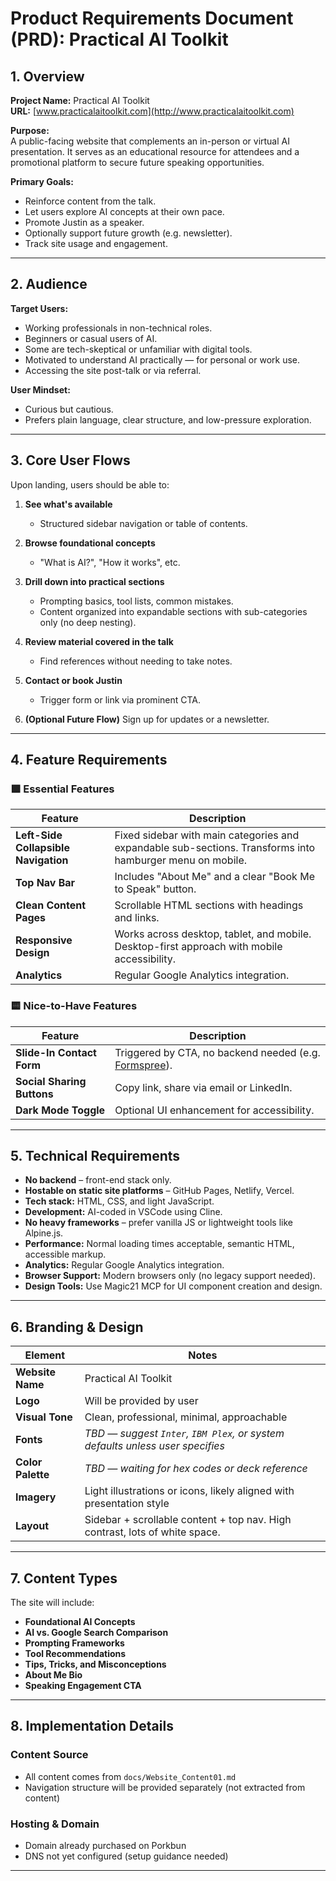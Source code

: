 
# Product Requirements Document (PRD): Practical AI Toolkit

## 1. Overview

**Project Name:** Practical AI Toolkit  
**URL:** [www.practicalaitoolkit.com](http://www.practicalaitoolkit.com)  

**Purpose:**  
A public-facing website that complements an in-person or virtual AI presentation. It serves as an educational resource for attendees and a promotional platform to secure future speaking opportunities.

**Primary Goals:**
- Reinforce content from the talk.
- Let users explore AI concepts at their own pace.
- Promote Justin as a speaker.
- Optionally support future growth (e.g. newsletter).
- Track site usage and engagement.

---

## 2. Audience

**Target Users:**
- Working professionals in non-technical roles.
- Beginners or casual users of AI.
- Some are tech-skeptical or unfamiliar with digital tools.
- Motivated to understand AI practically — for personal or work use.
- Accessing the site post-talk or via referral.

**User Mindset:**
- Curious but cautious.
- Prefers plain language, clear structure, and low-pressure exploration.

---

## 3. Core User Flows

Upon landing, users should be able to:

1. **See what's available**
   - Structured sidebar navigation or table of contents.

2. **Browse foundational concepts**
   - "What is AI?", "How it works", etc.

3. **Drill down into practical sections**
   - Prompting basics, tool lists, common mistakes.
   - Content organized into expandable sections with sub-categories only (no deep nesting).

4. **Review material covered in the talk**
   - Find references without needing to take notes.

5. **Contact or book Justin**
   - Trigger form or link via prominent CTA.

6. **(Optional Future Flow)** Sign up for updates or a newsletter.

---

## 4. Feature Requirements

### 🟩 Essential Features

| Feature                          | Description |
|----------------------------------|-------------|
| **Left-Side Collapsible Navigation** | Fixed sidebar with main categories and expandable sub-sections. Transforms into hamburger menu on mobile. |
| **Top Nav Bar**                  | Includes "About Me" and a clear "Book Me to Speak" button. |
| **Clean Content Pages**          | Scrollable HTML sections with headings and links. |
| **Responsive Design**            | Works across desktop, tablet, and mobile. Desktop-first approach with mobile accessibility. |
| **Analytics**                    | Regular Google Analytics integration. |

### 🟨 Nice-to-Have Features

| Feature                          | Description |
|----------------------------------|-------------|
| **Slide-In Contact Form**        | Triggered by CTA, no backend needed (e.g. [Formspree](https://formspree.io)). |
| **Social Sharing Buttons**       | Copy link, share via email or LinkedIn. |
| **Dark Mode Toggle**             | Optional UI enhancement for accessibility. |

---

## 5. Technical Requirements

- **No backend** – front-end stack only.
- **Hostable on static site platforms** – GitHub Pages, Netlify, Vercel.
- **Tech stack:** HTML, CSS, and light JavaScript.
- **Development:** AI-coded in VSCode using Cline.
- **No heavy frameworks** – prefer vanilla JS or lightweight tools like Alpine.js.
- **Performance:** Normal loading times acceptable, semantic HTML, accessible markup.
- **Analytics:** Regular Google Analytics integration.
- **Browser Support:** Modern browsers only (no legacy support needed).
- **Design Tools:** Use Magic21 MCP for UI component creation and design.

---

## 6. Branding & Design

| Element              | Notes |
|----------------------|-------|
| **Website Name**     | Practical AI Toolkit |
| **Logo**             | Will be provided by user |
| **Visual Tone**      | Clean, professional, minimal, approachable |
| **Fonts**            | _TBD — suggest `Inter`, `IBM Plex`, or system defaults unless user specifies_ |
| **Color Palette**    | _TBD — waiting for hex codes or deck reference_ |
| **Imagery**          | Light illustrations or icons, likely aligned with presentation style |
| **Layout**           | Sidebar + scrollable content + top nav. High contrast, lots of white space. |

---

## 7. Content Types

The site will include:

- **Foundational AI Concepts**
- **AI vs. Google Search Comparison**
- **Prompting Frameworks**
- **Tool Recommendations**
- **Tips, Tricks, and Misconceptions**
- **About Me Bio**
- **Speaking Engagement CTA**

---

## 8. Implementation Details

### Content Source
- All content comes from `docs/Website_Content01.md`
- Navigation structure will be provided separately (not extracted from content)

### Hosting & Domain
- Domain already purchased on Porkbun
- DNS not yet configured (setup guidance needed)

---
